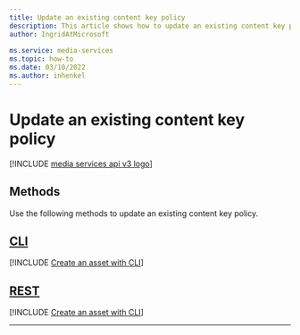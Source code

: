 ```yaml
---
title: Update an existing content key policy
description: This article shows how to update an existing content key policy.
author: IngridAtMicrosoft
 
ms.service: media-services
ms.topic: how-to
ms.date: 03/10/2022
ms.author: inhenkel
---
```


# Update an existing content key policy

[!INCLUDE [media services api v3 logo](./includes/v3-hr.md)]

## Methods

Use the following methods to update an existing content key policy.

## [CLI](#tab/cli/)

[!INCLUDE [Create an asset with CLI](includes/task-update-content-key-policy-cli.md)]

## [REST](#tab/rest/)

[!INCLUDE [Create an asset with CLI](includes/task-update-content-key-policy-rest.md)]

---
